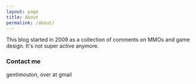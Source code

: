 ```yaml
---
layout: page
title: About
permalink: /about/
---
```


This blog started in 2009 as a collection of comments on MMOs and game design. 
It's not super active anymore.

### Contact me

gentimouton, over at gmail
